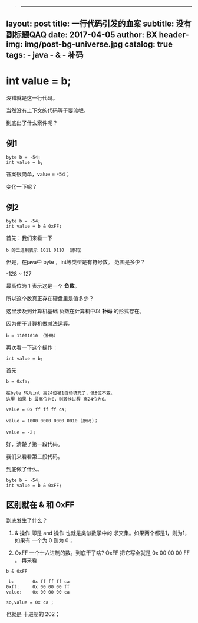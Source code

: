 > ---
layout:     post
title:      一行代码引发的血案
subtitle:   没有副标题QAQ
date:       2017-04-05
author:     BX
header-img: img/post-bg-universe.jpg
catalog: true
tags:
    - java
    - &
    - 补码
---

# int value = b;



没错就是这一行代码。

当然没有上下文的代码等于耍流氓。

到底出了什么案件呢？

## 例1
```
byte b = -54;
int value = b;
```
答案很简单，value = -54；

变化一下呢？


## 例2
```
byte b = -54;
int value = b & 0xFF;

```

首先：我们来看一下

 
```
b 的二进制表示 1011 0110 （原码）
```


 
但是，在java中 byte ，int等类型是有符号数。 范围是多少？

-128 ~ 127


最高位为 1 表示这是一个 **负数**。

所以这个数真正存在硬盘里是值多少？

这里涉及到计算机基础 负数在计算机中以 **补码** 的形式存在。

因为便于计算机做减法运算。


```
b = 11001010 （补码）
```


再次看一下这个操作：

```
int value = b;

```
首先 
```
b = 0xfa;
```


    在byte 转为int 高24位被1自动填充了，低8位不变。
    这里 如果 b 最高位为0，则转换过程 高24位为0。


```
value = 0x ff ff ff ca;

value = 1000 0000 0000 0010 (原码)；

value = -2；
```



好，清楚了第一段代码。

我们来看看第二段代码。

到底做了什么。

```
byte b = -54;
int value = b & 0xFF;

```

## 区别就在 & 和 0xFF 

到底发生了什么？ 

1. & 操作 即是 and 操作 也就是类似数学中的 求交集。如果两个都是1，则为1，如果有 一个为 0 则为 0；

2. OxFF 一个十六进制的数。到底干了啥?
   OxFF 把它写全就是 0x 00 00 00 FF 。
再来看


```
b & 0xFF

 b:       0x ff ff ff ca
0xff:     0x 00 00 00 ff
value:    0x 00 00 00 ca
```

    


```
so,value = 0x ca ;
```
 也就是 十进制的 202；

## 